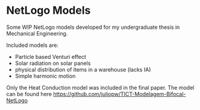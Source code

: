 # NetLogo Models
Some WIP NetLogo models developed for my undergraduate thesis in Mechanical Engineering.

Included models are: 
- Particle based Venturi effect
- Solar radiation on solar panels
- physical distribution of items in a warehouse (lacks IA)
- Simple harmonic motion

Only the Heat Conduction model was included in the final paper. 
The model can be found here https://github.com/juliopw/TICT-Modelagem-Bifocal-NetLogo
